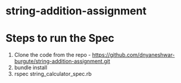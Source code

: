 # string-addition-assignment

# Steps to run the Spec

1. Clone the code from the repo - https://github.com/dnyaneshwar-burgute/string-addition-assignment.git
2. bundle install
3. rspec string_calculator_spec.rb
